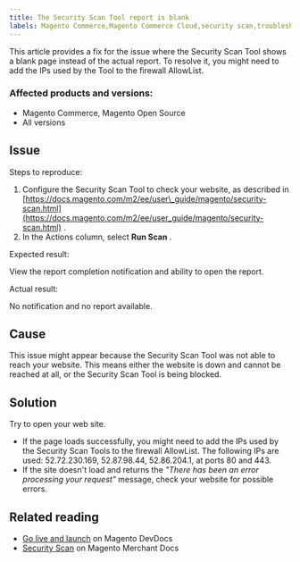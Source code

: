 ```yaml
---
title: The Security Scan Tool report is blank
labels: Magento Commerce,Magento Commerce Cloud,security scan,troubleshooting
---
```


This article provides a fix for the issue where the Security Scan Tool shows a blank page instead of the actual report. To resolve it, you might need to add the IPs used by the Tool to the firewall AllowList.

### Affected products and versions:

* Magento Commerce, Magento Open Source
* All versions

## Issue

 <span class="wysiwyg-underline">Steps to reproduce:</span> 

1. Configure the Security Scan Tool to check your website, as described in [https://docs.magento.com/m2/ee/user\_guide/magento/security-scan.html](https://docs.magento.com/m2/ee/user_guide/magento/security-scan.html) .
1. In the Actions column, select **Run Scan** .

 <span class="wysiwyg-underline">Expected result:</span> 

View the report completion notification and ability to open the report.

 <span class="wysiwyg-underline">Actual result:</span> 

No notification and no report available.

## Cause

This issue might appear because the Security Scan Tool was not able to reach your website. This means either the website is down and cannot be reached at all, or the Security Scan Tool is being blocked.

## Solution

Try to open your web site.

* If the page loads successfully, you might need to add the IPs used by the Security Scan Tools to the firewall AllowList. The following IPs are used: 52.72.230.169, 52.87.98.44, 52.86.204.1, at ports 80 and 443.
* If the site doesn't load and returns the *"There has been an error processing your request"* message, check your website for possible errors.

## Related reading

* [Go live and launch](https://devdocs.magento.com/guides/v2.3/cloud/live/live.html?_ga=2.73579601.273749082.1559572284-888339099.1547722854#security-scan) on Magento DevDocs
* [Security Scan](https://docs.magento.com/m2/ee/user_guide/magento/security-scan.html) on Magento Merchant Docs
 
 